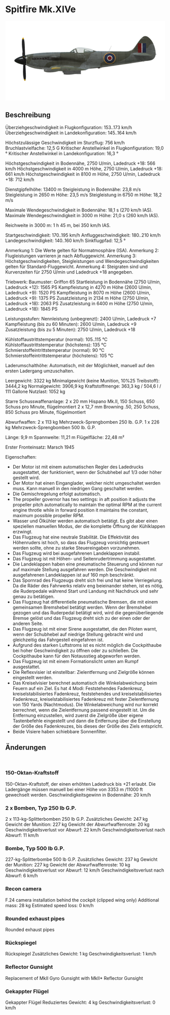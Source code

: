 # Spitfire Mk.XIVe

![spitfiremkxive](../images/spitfiremkxive.png)

## Beschreibung

Überziehgeschwindigkeit in Flugkonfiguration: 153..173 km/h
Überziehgeschwindigkeit in Landekonfiguration: 145..164 km/h

Höchstzulässige Geschwindigkeit im Sturzflug: 756 km/h
Bruchlastvielfache: 12,5 G
Kritischer Anstellwinkel in Flugkonfiguration: 19,0 °
Kritischer Anstellwinkel in Landekonfiguration: 16,3 °

Höchstgeschwindigkeit in Bodennähe, 2750 U/min, Ladedruck +18: 566 km/h
Höchstgeschwindigkeit in 4000 m Höhe, 2750 U/min, Ladedruck +18: 661 km/h
Höchstgeschwindigkeit in 8100 m Höhe, 2750 U/min, Ladedruck +18: 712 km/h

Dienstgipfelhöhe: 13400 m
Steigleistung in Bodennähe: 23,8 m/s
Steigleistung in 2650 m Höhe: 23,5 m/s
Steigleistung in 6750 m Höhe: 18,2 m/s

Maximale Wendegeschwindigkeit in Bodennähe: 18,1 s (270 km/h IAS).
Maximale Wendegeschwindigkeit in 3000 m Höhe: 21,0 s (260 km/h IAS).

Reichweite in 3000 m: 1 h 45 m, bei 350 km/h IAS.

Startgeschwindigkeit: 170..195 km/h
Anfluggeschwindigkeit: 180..210 km/h
Landegeschwindigkeit: 140..160 km/h
Sinkflugpfad: 12,5 °

Anmerkung 1: Die Werte gelten für Normatmosphäre (ISA).
Anmerkung 2: Flugleistungen varrieren je nach Abfluggewicht.
Anmerkung 3: Höchstgeschwindigkeiten, Steigleistungen und Wendegeschwindigkeiten gelten für Standard-Fluggewicht.
Anmerkung 4: Steigraten sind und Kurvenzeiten für 2750 U/min und Ladedruck +18 angegeben.

Triebwerk:
Baumuster: Griffon 65
Startleistung in Bodennähe (2750 U/min, Ladedruck +12): 1565 PS
Kampfleistung in 4270 m Höhe (2600 U/min, Ladedruck +9): 1520 PS
Kampfleistung in 8070 m Höhe (2600 U/min, Ladedruck +9): 1375 PS
Zusatzleistung in 2134 m Höhe (2750 U/min, Ladedruck +18): 2063 PS
Zusatzleistung in 6400 m Höhe (2750 U/min, Ladedruck +18): 1845 PS

Leistungsstufen:
Nennleistung (unbegrenzt): 2400 U/min, Ladedruck +7
Kampfleistung (bis zu 60 Minuten): 2600 U/min, Ladedruck +9
Zusatzleistung (bis zu 5 Minuten): 2750 U/min, Ladedruck +18

Kühlstoffaustrittstemperatur (normal): 105..115 °C
Kühlstoffaustrittstemperatur (höchstens): 135 °C
Schmierstoffeintrittstemperatur (normal): 90 °C
Schmierstoffeintrittstemperatur (höchstens): 105 °C

Laderumschalthöhe: Automatisch, mit der Möglichkeit, manuell auf den ersten Ladergang umzuschalten.

Leergewicht: 3322 kg
Minimalgewicht (keine Munition, 10%25 Treibstoff): 3444,2 kg
Normalgewicht: 3906,9 kg
Kraftstoffmenge: 363,3 kg / 504,6 l / 111 Gallone
Nutzlast: 1052 kg

Starre Schusswaffenanlage:
2 x 20 mm Hispano Mk.II, 150 Schuss, 650 Schuss pro Minute, flügelmontiert
2 x 12,7 mm Browning .50, 250 Schuss, 850 Schuss pro Minute, flügelmontiert

Abwurfwaffen:
2 x 113 kg Mehrzweck-Sprengbomben 250 lb. G.P.
1 x 226 kg Mehrzweck-Sprengbomben 500 lb. G.P.

Länge: 9,9 m
Spannweite: 11,21 m
Flügelfläche: 22,48 m²

Erster Fronteinsatz: Marsch 1945

Eigenschaften:
- Der Motor ist mit einem automatischen Regler des Ladedrucks ausgestattet, der funktioniert, wenn der Schubhebel auf 1/3 oder höher gestellt wird.
- Der Motor hat einen Einganglader, welcher nicht umgeschaltet werden muss. Kann manuell in den niedrigen Gang geschaltet werden.
- Die Gemischregelung erfolgt automatisch.
- The propeller governor has two settings: in aft position it adjusts the propeller pitch automatically to maintain the optimal RPM at the current engine throtle while in forward position it maintains the constant, maximum possible propeller RPM.
- Wasser und Ölkühler werden automatisch betätigt. Es gibt aber einen speziellen manuellen Modus, der die komplette Öffnung der Kühlklappen erzwingt.
- Das Flugzeug hat eine neutrale Stabilität. Die Effektivität des Höhenruders ist hoch, so dass das Flugzeug vorsichtig gesteuert werden sollte, ohne zu starke Steuereingaben vorzunehmen.
- Das Flugzeug wird bei ausgefahrenen Landeklappen instabil.
- Das Flugzeug ist mit Höhen- und Seitenrudertrimmung ausgestattet.
- Die Landeklappen haben eine pneumatische Steuerung und können nur auf maximale Stellung ausgefahren werden. Die Geschwindigkeit mit ausgefahrenen Landeklappen ist auf 160 mph beschränkt.
- Das Spornrad des Flugzeugs dreht sich frei und hat keine Verriegelung. Da die Räder des Fahrwerks relativ eng beieinander stehen, ist es nötig, die Ruderpedale während Start und Landung mit Nachdruck und sehr genau zu betätigen.
- Das Flugzeug hat differentielle pneumatische Bremsen, die mit einem gemeinsamen Bremshebel betätigt werden. Wenn der Bremshebel gezogen und das Ruderpedal betätigt wird, wird die gegenüberliegende Bremse gelöst und das Flugzeug dreht sich zu der einen oder der anderen Seite.
- Das Flugzeug ist mit einer Sirene ausgestattet, die den Piloten warnt, wenn der Schubhebel auf niedrige Stellung gebracht wird und gleichzeitig das Fahrgestell eingefahren ist.
- Aufgrund des starken Luftstroms ist es nicht möglich die Cockpithaube bei hoher Geschwindigkeit zu öffnen oder zu schließen. Die Cockpithaube kann für den Notausstieg abgeworfen werden.
- Das Flugzeug ist mit einem Formationslicht unten am Rumpf ausgestattet.
- Die Reflexvisier ist einstellbar: Zielentfernung und Zielgröße können eingestellt werden.
- Das Kreiselvisier berechnet automatisch die Winkelabweichung beim Feuern auf ein Ziel. Es hat 4 Modi: Feststehendes Fadenkreuz, kreiselstabilisiertes Fadenkreuz, feststehendes und kreiselstabilisiertes Fadenkreuz, kreiselstabilisiertes Fadenkreuz mit fester Zielentfernung von 150 Yards (Nachtmodus). Die Winkelabweichung wird nur korrekt berrechnet, wenn die Zielentfernung passend eingestellt ist. Um die Entfernung einzustellen, wird zuerst die Zielgröße über eigene Tastenbefehle eingestellt und dann die Entfernung über die Einstellung der Größe des Fadenkreuzes, bis dieses der Größe des Ziels entspricht.
- Beide Visiere haben schiebbare Sonnenfilter.

## Änderungen
﻿

### 150-Oktan-Kraftstoff

150-Oktan-Kraftstoff, der einen erhöhten Ladedruck bis +21 erlaubt.
Die Ladergänge müssen manuell bei einer Höhe von 3353 m /11000 ft gewechselt werden.
Geschwindigkeitsgewinn in Bodennähe: 20 km/h﻿


### 2 x Bomben, Typ 250 lb G.P.

2 x 113-kg-Splitterbomben 250 lb G.P.
Zusätzliches Gewicht: 247 kg
Gewicht der Munition: 227 kg
Gewicht der Abwurfwaffenroste: 20 kg
Geschwindigkeitsverlust vor Abwurf: 22 km/h
Geschwindigkeitsverlust nach Abwurf: 11 km/h﻿

### Bombe, Typ 500 lb G.P.

227-kg-Splitterbombe 500 lb G.P.
Zusätzliches Gewicht: 237 kg
Gewicht der Munition: 227 kg
Gewicht der Abwurfwaffenroste: 10 kg
Geschwindigkeitsverlust vor Abwurf: 12 km/h
Geschwindigkeitsverlust nach Abwurf: 6 km/h﻿

### Recon camera

F.24 camera installation behind the cockpit (clipped wing only)
Additional mass: 28 kg
Estimated speed loss: 0 km/h
﻿

### Rounded exhaust pipes

Rounded exhaust pipes
﻿

### Rückspiegel

Rückspiegel
Zusätzliches Gewicht: 1 kg
Geschwindigkeitsverlust: 1 km/h﻿

### Reflector Gunsight

Replacement of MkII Gyro Gunsight with MkII* Reflector Gunsight
﻿

### Gekappter Flügel

Gekappter Flügel
Reduziertes Gewicht: 4 kg
Geschwindigkeitsverlust: 0 km/h